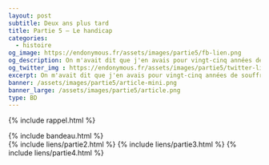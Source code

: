 ```yaml
---
layout: post
subtitle: Deux ans plus tard
title: Partie 5 – Le handicap
categories:
  - histoire
og_image: https://endonymous.fr/assets/images/partie5/fb-lien.png
og_description: On m'avait dit que j'en avais pour vingt-cinq années de souffrance, évidemment ce n'était pas dans mes projets mais force est de constater que je ne vraiment plus faire tout ce dont j'avais l'habitude. Handicap social, physique, professionnel, voici la partie 5 de Deux ans plus tard !
og_twitter_img : https://endonymous.fr/assets/images/partie5/twitter-lien.png
excerpt: On m'avait dit que j'en avais pour vingt-cinq années de souffrance, évidemment ce n'était pas dans mes projets mais force est de constater que je ne vraiment plus faire tout ce dont j'avais l'habitude. Handicap social, physique, professionnel, voici la partie 5 de Deux ans plus tard !
banner: /assets/images/partie5/article-mini.png
banner_large: /assets/images/partie5/article.png
type: BD
---
```


{% include rappel.html %}
<div>
    {% include bandeau.html %}
    <div class="flex-link">
        {% include liens/partie2.html %}
        {% include liens/partie3.html %}
        {% include liens/partie4.html %}
    </div>
</div>

<div class="graph">
    <img src="/assets/images/partie5/05- (1).png" alt="">
    <img src="/assets/images/partie5/05- (2).png" alt="">
    <img src="/assets/images/partie5/05- (3).png" alt="">
    <img src="/assets/images/partie5/05- (4).png" alt="">
    <img src="/assets/images/partie5/05- (5).png" alt="">
    <img src="/assets/images/partie5/05- (6).png" alt="">
    <img src="/assets/images/partie5/05- (7).png" alt="">
    <img src="/assets/images/partie5/05- (8).png" alt="">
    <img src="/assets/images/partie5/05- (9).png" alt="">
    <img src="/assets/images/partie5/05- (10).png" alt="">
    <img src="/assets/images/partie5/05- (11).png" alt="">
    <img src="/assets/images/partie5/05- (12).png" alt="">
    <img src="/assets/images/partie5/05- (13).png" alt="">
    <img src="/assets/images/partie5/05- (14).png" alt="">
    <img src="/assets/images/partie5/05- (15).png" alt="">
    <img src="/assets/images/partie5/05- (16).png" alt="">
    <img src="/assets/images/partie5/05- (17).png" alt="">
    <img src="/assets/images/partie5/05- (18).png" alt="">
    <img src="/assets/images/partie5/05- (19).png" alt="">
    <img src="/assets/images/partie5/05- (20).png" alt="">
    <img src="/assets/images/partie5/05- (21).png" alt="">
    <img src="/assets/images/partie5/05- (22).png" alt="">
    <img src="/assets/images/partie5/05- (23).png" alt="">
    <img src="/assets/images/partie5/05- (24).png" alt="">
    <img src="/assets/images/partie5/05- (25).png" alt="">
    <img src="/assets/images/partie5/05- (26).png" alt="">
    <img src="/assets/images/partie5/05- (27).png" alt="">
    <img src="/assets/images/partie5/05- (28).png" alt="">
    <img src="/assets/images/partie5/05- (29).png" alt="">
    <img src="/assets/images/partie5/05- (30).png" alt="">
    <img src="/assets/images/partie5/05- (31).png" alt="">
    <img src="/assets/images/partie5/05- (32).png" alt="">
    <img src="/assets/images/partie5/05- (33).png" alt="">
    <img src="/assets/images/partie5/05- (34).png" alt="">
    <img src="/assets/images/partie5/05- (35).png" alt="">
    <img src="/assets/images/partie5/05- (36).png" alt="">
    <img src="/assets/images/partie5/05- (37).png" alt="">
    <img src="/assets/images/partie5/05- (38).png" alt="">
</div>
